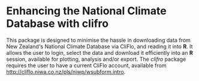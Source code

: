 # Enhancing the National Climate Database with clifro

This package is designed to minimise the hassle in downloading data
from New Zealand's National Climate Database via CliFlo, and reading it into
**R**. It allows the user to login, select the data and download it efficiently
into an **R** session, available for plotting, analysis and/or export.
The *clifro* package requires the user to have a current CliFlo account, 
available from http://cliflo.niwa.co.nz/pls/niwp/wsubform.intro.